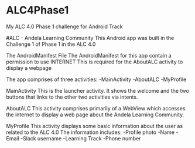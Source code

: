 # ALC4Phase1
My ALC 4.0 Phase 1 challenge for Android Track

#ALC - Andela Learning Community
This Android app was built in the Challenge 1 of Phase 1 in the ALC 4.0

The AndroidManifest File
The AndroidManifest for this app contain a permission to use INTERNET
This is required for the AboutALC activity to display a webpage

The app comprises of three activities:
  -MainActivity
  -AboutALC
  -MyProfile
  
MainActivity
This is the launcher activity.
It shows the welcome and the two buttons that links to the other two activities via intents.

AboutALC
This activity comprises primarily of a WebView
which accesses the internet to display a web page about the Andela Learning Community.

MyProfile
This activity displays some basic information about the user as related to the ALC 4.0
The information includes:
  -Profile photo
  -Name
  -Email
  -Slack username
  -Learning Track
  -Phone number
